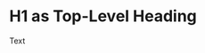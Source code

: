 <h1>H1 as Top-Level Heading</h1>

Text

<!-- markdownlint-configure-file {
    "no-inline-html": false
} -->

